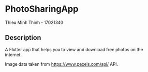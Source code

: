 # PhotoSharingApp

Thieu Minh Thinh - 17021340

## Description

A Flutter app that helps you to view and download free photos on the internet.

Image data taken from https://www.pexels.com/api/ API. 
